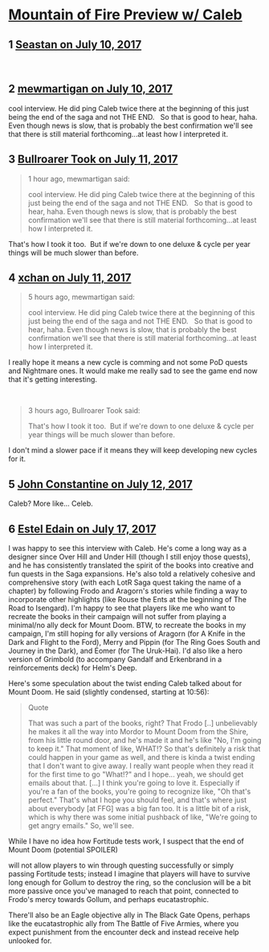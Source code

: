 # [Mountain of Fire Preview w/ Caleb](https://community.fantasyflightgames.com/topic/253856-mountain-of-fire-preview-w-caleb/)

## 1 [Seastan on July 10, 2017](https://community.fantasyflightgames.com/topic/253856-mountain-of-fire-preview-w-caleb/?do=findComment&comment=2874226)

 

## 2 [mewmartigan on July 10, 2017](https://community.fantasyflightgames.com/topic/253856-mountain-of-fire-preview-w-caleb/?do=findComment&comment=2874363)

cool interview. He did ping Caleb twice there at the beginning of this just being the end of the saga and not THE END.   So that is good to hear, haha. Even though news is slow, that is probably the best confirmation we'll see that there is still material forthcoming...at least how I interpreted it.

## 3 [Bullroarer Took on July 11, 2017](https://community.fantasyflightgames.com/topic/253856-mountain-of-fire-preview-w-caleb/?do=findComment&comment=2874485)

> 1 hour ago, mewmartigan said:
> 
> cool interview. He did ping Caleb twice there at the beginning of this just being the end of the saga and not THE END.   So that is good to hear, haha. Even though news is slow, that is probably the best confirmation we'll see that there is still material forthcoming...at least how I interpreted it.

That's how I took it too.  But if we're down to one deluxe & cycle per year things will be much slower than before.

## 4 [xchan on July 11, 2017](https://community.fantasyflightgames.com/topic/253856-mountain-of-fire-preview-w-caleb/?do=findComment&comment=2874669)

> 5 hours ago, mewmartigan said:
> 
> cool interview. He did ping Caleb twice there at the beginning of this just being the end of the saga and not THE END.   So that is good to hear, haha. Even though news is slow, that is probably the best confirmation we'll see that there is still material forthcoming...at least how I interpreted it.

I really hope it means a new cycle is comming and not some PoD quests and Nightmare ones. It would make me really sad to see the game end now that it's getting interesting.

 

> 3 hours ago, Bullroarer Took said:
> 
> That's how I took it too.  But if we're down to one deluxe & cycle per year things will be much slower than before.

I don't mind a slower pace if it means they will keep developing new cycles for it. 

## 5 [John Constantine on July 12, 2017](https://community.fantasyflightgames.com/topic/253856-mountain-of-fire-preview-w-caleb/?do=findComment&comment=2877398)

Caleb? More like... Celeb.

## 6 [Estel Edain on July 17, 2017](https://community.fantasyflightgames.com/topic/253856-mountain-of-fire-preview-w-caleb/?do=findComment&comment=2885618)

I was happy to see this interview with Caleb. He's come a long way as a designer since Over Hill and Under Hill (though I still enjoy those quests), and he has consistently translated the spirit of the books into creative and fun quests in the Saga expansions. He's also told a relatively cohesive and comprehensive story (with each LotR Saga quest taking the name of a chapter) by following Frodo and Aragorn's stories while finding a way to incorporate other highlights (like Rouse the Ents at the beginning of The Road to Isengard). I'm happy to see that players like me who want to recreate the books in their campaign will not suffer from playing a minimal/no ally deck for Mount Doom. BTW, to recreate the books in my campaign, I'm still hoping for ally versions of Aragorn (for A Knife in the Dark and Flight to the Ford), Merry and Pippin (for The Ring Goes South and Journey in the Dark), and Éomer (for The Uruk-Hai). I'd also like a hero version of Grimbold (to accompany Gandalf and Erkenbrand in a reinforcements deck) for Helm's Deep.

Here's some speculation about the twist ending Caleb talked about for Mount Doom. He said (slightly condensed, starting at 10:56):

> Quote
> 
> That was such a part of the books, right? That Frodo [..] unbelievably he makes it all the way into Mordor to Mount Doom from the Shire, from his little round door, and he's made it and he's like "No, I'm going to keep it." That moment of like, WHAT!? So that's definitely a risk that could happen in your game as well, and there is kinda a twist ending that I don't want to give away. I really want people when they read it for the first time to go "What!?" and I hope... yeah, we should get emails about that. [...] I think you're going to love it. Especially if you're a fan of the books, you're going to recognize like, "Oh that's perfect." That's what I hope you should feel, and that's where just about everybody [at FFG] was a big fan too. It is a little bit of a risk, which is why there was some initial pushback of like, "We're going to get angry emails." So, we'll see.

While I have no idea how Fortitude tests work, I suspect that the end of Mount Doom (potential SPOILER)

will not allow players to win through questing successfully or simply passing Fortitude tests; instead I imagine that players will have to survive long enough for Gollum to destroy the ring, so the conclusion will be a bit more passive once you've managed to reach that point, connected to Frodo's mercy towards Gollum, and perhaps eucatastrophic.

There'll also be an Eagle objective ally in The Black Gate Opens, perhaps like the eucatastrophic ally from The Battle of Five Armies, where you expect punishment from the encounter deck and instead receive help unlooked for.

 

